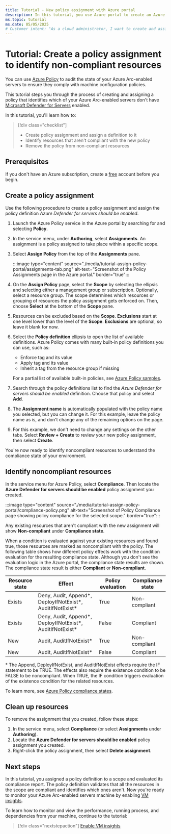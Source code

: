 ```yaml
---
title: Tutorial - New policy assignment with Azure portal
description: In this tutorial, you use Azure portal to create an Azure Policy assignment to identify non-compliant resources.
ms.topic: tutorial
ms.date: 05/05/2025
# Customer intent: "As a cloud administrator, I want to create and assign an Azure Policy to identify non-compliant Azure Arc-enabled servers, so that I can ensure compliance with machine configuration standards and improve the security of my environment."
---
```


# Tutorial: Create a policy assignment to identify non-compliant resources

You can use [Azure Policy](/azure/governance/policy/overview) to audit the state of your Azure Arc-enabled servers to ensure they comply with machine configuration policies.

This tutorial steps you through the process of creating and assigning a policy that identifies which of your Azure Arc-enabled servers don't have [Microsoft Defender for Servers](/azure/defender-for-cloud/defender-for-servers-overview) enabled.

In this tutorial, you'll learn how to:

> [!div class="checklist"]
> * Create policy assignment and assign a definition to it
> * Identify resources that aren't compliant with the new policy
> * Remove the policy from non-compliant resources

## Prerequisites

If you don't have an Azure subscription, create a [free](https://azure.microsoft.com/free/) account
before you begin.

## Create a policy assignment

Use the following procedure to create a policy assignment and assign the policy definition *Azure Defender for servers should be enabled*.

1. Launch the Azure Policy service in the Azure portal by searching for and selecting **Policy**.

1. In the service menu, under **Authoring**, select **Assignments**. An assignment is a policy assigned to take place within a specific scope.

1. Select **Assign Policy** from the top of the **Assignments** pane.

    :::image type="content" source="./media/tutorial-assign-policy-portal/assignments-tab.png" alt-text="Screenshot of the Policy Assignments page in the Azure portal." border="true":::

1. On the **Assign Policy** page, select the **Scope** by selecting the ellipsis and selecting either a management group or subscription. Optionally, select a resource group. The scope determines which resources or grouping of resources the policy assignment gets enforced on. Then, choose **Select** at the bottom of the **Scope** pane.

1. Resources can be excluded based on the **Scope**. **Exclusions** start at one level lower than the level of the **Scope**. **Exclusions** are optional, so leave it blank for now.

1. Select the **Policy definition** ellipsis to open the list of available definitions. Azure Policy comes with many built-in policy definitions you can use, such as:

   * Enforce tag and its value
   * Apply tag and its value
   * Inherit a tag from the resource group if missing

   For a partial list of available built-in policies, see [Azure Policy samples](/azure/governance/policy/samples/).

1. Search through the policy definitions list to find the *Azure Defender for servers should be enabled* definition. Choose that policy and select **Add**.

1. The **Assignment name** is automatically populated with the policy name you selected, but you can change it. For this example, leave the policy name as is, and don't change any of the remaining options on the page.

1. For this example, we don't need to change any settings on the other tabs. Select **Review + Create** to review your new policy assignment, then select **Create**.

You're now ready to identify noncompliant resources to understand the compliance state of your environment.

## Identify noncompliant resources

In the service menu for Azure Policy, select **Compliance**. Then locate the **Azure Defender for servers should be enabled** policy assignment you created.

:::image type="content" source="./media/tutorial-assign-policy-portal/compliance-policy.png" alt-text="Screenshot of Policy Compliance page showing policy compliance for the selected scope." border="true":::

Any existing resources that aren't compliant with the new assignment will show **Non-compliant** under **Compliance state**.

When a condition is evaluated against your existing resources and found true, those resources are marked as noncompliant with the policy. The following table shows how different policy effects work with the condition evaluation for the resulting compliance state. Although you don't see the evaluation logic in the Azure portal, the compliance state results are shown. The compliance state result is either **Compliant** or **Non-compliant**.

| **Resource state** | **Effect** | **Policy evaluation** | **Compliance state** |
| --- | --- | --- | --- |
| Exists | Deny, Audit, Append\*, DeployIfNotExist\*, AuditIfNotExist\* | True | Non-compliant |
| Exists | Deny, Audit, Append\*, DeployIfNotExist\*, AuditIfNotExist\* | False | Compliant |
| New | Audit, AuditIfNotExist\* | True | Non-compliant |
| New | Audit, AuditIfNotExist\* | False | Compliant |

\* The Append, DeployIfNotExist, and AuditIfNotExist effects require the IF statement to be TRUE.
The effects also require the existence condition to be FALSE to be noncompliant. When TRUE, the IF
condition triggers evaluation of the existence condition for the related resources.

To learn more, see [Azure Policy compliance states](/azure/governance/policy/concepts/compliance-states).

## Clean up resources

To remove the assignment that you created, follow these steps:

1. In the service menu, select **Compliance** (or select  **Assignments** under **Authoring**).
1. Locate the **Azure Defender for servers should be enabled** policy assignment you created.
1. Right-click the policy assignment, then select **Delete assignment**.

## Next steps

In this tutorial, you assigned a policy definition to a scope and evaluated its compliance report. The policy definition validates that all the resources in the scope are compliant and identifies which ones aren't. Now you're ready to monitor your Azure Arc-enabled servers machine by enabling [VM insights](/azure/azure-monitor/vm/vminsights-overview).

To learn how to monitor and view the performance, running process, and dependencies from your machine, continue to the tutorial:

> [!div class="nextstepaction"]
> [Enable VM insights](tutorial-enable-vm-insights.md)
